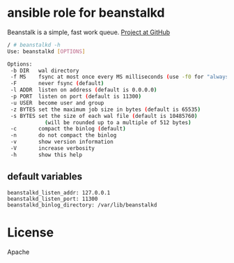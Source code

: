 # ansible role for beanstalkd


Beanstalk is a simple, fast work queue. [Project at GitHub](http://kr.github.io/beanstalkd/)

```bash
/ # beanstalkd -h
Use: beanstalkd [OPTIONS]

Options:
 -b DIR   wal directory
 -f MS    fsync at most once every MS milliseconds (use -f0 for "always fsync")
 -F       never fsync (default)
 -l ADDR  listen on address (default is 0.0.0.0)
 -p PORT  listen on port (default is 11300)
 -u USER  become user and group
 -z BYTES set the maximum job size in bytes (default is 65535)
 -s BYTES set the size of each wal file (default is 10485760)
            (will be rounded up to a multiple of 512 bytes)
 -c       compact the binlog (default)
 -n       do not compact the binlog
 -v       show version information
 -V       increase verbosity
 -h       show this help
```

## default variables

```
beanstalkd_listen_addr: 127.0.0.1
beanstalkd_listen_port: 11300
beanstalkd_binlog_directory: /var/lib/beanstalkd
```


# License

Apache
